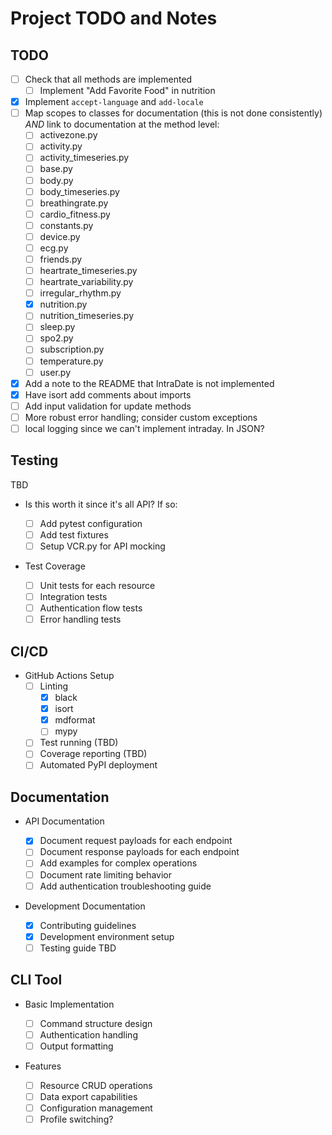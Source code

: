 # Project TODO and Notes

## TODO

- [ ] Check that all methods are implemented
  - [ ] Implement "Add Favorite Food" in nutrition
- [x] Implement `accept-language` and `add-locale`
- [ ] Map scopes to classes for documentation (this is not done consistently) _AND_ link to
  documentation at the method level:
  - [ ] activezone.py
  - [ ] activity.py
  - [ ] activity_timeseries.py
  - [ ] base.py
  - [ ] body.py
  - [ ] body_timeseries.py
  - [ ] breathingrate.py
  - [ ] cardio_fitness.py
  - [ ] constants.py
  - [ ] device.py
  - [ ] ecg.py
  - [ ] friends.py
  - [ ] heartrate_timeseries.py
  - [ ] heartrate_variability.py
  - [ ] irregular_rhythm.py
  - [x] nutrition.py
  - [ ] nutrition_timeseries.py
  - [ ] sleep.py
  - [ ] spo2.py
  - [ ] subscription.py
  - [ ] temperature.py
  - [ ] user.py
- [x] Add a note to the README that IntraDate is not implemented
- [x] Have isort add comments about imports
- [ ] Add input validation for update methods
- [ ] More robust error handling; consider custom exceptions
- [ ] local logging since we can't implement intraday. In JSON?

## Testing

TBD

- Is this worth it since it's all API? If so:

  - [ ] Add pytest configuration
  - [ ] Add test fixtures
  - [ ] Setup VCR.py for API mocking

- Test Coverage

  - [ ] Unit tests for each resource
  - [ ] Integration tests
  - [ ] Authentication flow tests
  - [ ] Error handling tests

## CI/CD

- GitHub Actions Setup
  - [ ] Linting
    - [x] black
    - [x] isort
    - [x] mdformat
    - [ ] mypy
  - [ ] Test running (TBD)
  - [ ] Coverage reporting (TBD)
  - [ ] Automated PyPI deployment

## Documentation

- API Documentation

  - [x] Document request payloads for each endpoint
  - [ ] Document response payloads for each endpoint
  - [ ] Add examples for complex operations
  - [ ] Document rate limiting behavior
  - [ ] Add authentication troubleshooting guide

- Development Documentation

  - [x] Contributing guidelines
  - [x] Development environment setup
  - [ ] Testing guide TBD

## CLI Tool

- Basic Implementation

  - [ ] Command structure design
  - [ ] Authentication handling
  - [ ] Output formatting

- Features

  - [ ] Resource CRUD operations
  - [ ] Data export capabilities
  - [ ] Configuration management
  - [ ] Profile switching?
